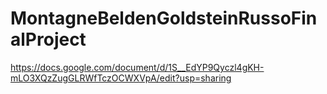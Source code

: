 # MontagneBeldenGoldsteinRussoFinalProject
https://docs.google.com/document/d/1S__EdYP9Qyczl4gKH-mLO3XQzZugGLRWfTczOCWXVpA/edit?usp=sharing
